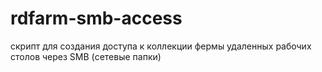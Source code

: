# rdfarm-smb-access
скрипт для создания доступа к коллекции фермы удаленных рабочих столов через SMB (сетевые папки)
